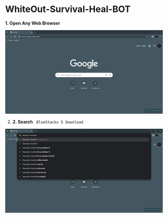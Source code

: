 # WhiteOut-Survival-Heal-BOT

**1. Open Any Web Browser**

![alt text](image.png)

2. **2. Search**     ``` BlueStacks 5 Download```

![alt text](image-1.png)